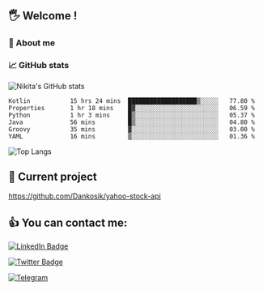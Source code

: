 ## 🖐 Welcome !

### 🙂 About me

### 📈 GitHub stats
![Nikita's GitHub stats](https://github-readme-stats.vercel.app/api?username=DOMOKUL&show_icons=true&theme=gruvbox)

<!--START_SECTION:waka-->

```text
Kotlin           15 hrs 24 mins  ███████████████████▒░░░░░   77.80 %
Properties       1 hr 18 mins    █▓░░░░░░░░░░░░░░░░░░░░░░░   06.59 %
Python           1 hr 3 mins     █▒░░░░░░░░░░░░░░░░░░░░░░░   05.37 %
Java             56 mins         █▒░░░░░░░░░░░░░░░░░░░░░░░   04.80 %
Groovy           35 mins         ▓░░░░░░░░░░░░░░░░░░░░░░░░   03.00 %
YAML             16 mins         ▒░░░░░░░░░░░░░░░░░░░░░░░░   01.36 %
```

<!--END_SECTION:waka-->

![Top Langs](https://github-readme-stats.vercel.app/api/top-langs/?username=DOMOKUL&layout=compact&show_icons=true&theme=gruvbox)

## 🎨 Current project

https://github.com/Dankosik/yahoo-stock-api

## 👍 You can contact me:

[![LinkedIn Badge](https://img.shields.io/badge/LinkedIn-Profile-informational?style=flat&logo=linkedin&logoColor=white&color=0D76A8)](https://www.linkedin.com/in/strokach-nikita-810b50230/)

[![Twitter Badge](https://img.shields.io/badge/Twitter-Profile-informational?style=flat&logo=twitter&logoColor=white&color=0D76A8)](https://twitter.com/domokul)

[![Telegram](https://img.shields.io/badge/Telegram-Profile-informational?style=flat&logo=telegram&logoColor=white&color=0D76A8)](https://t.me/Domokul)


